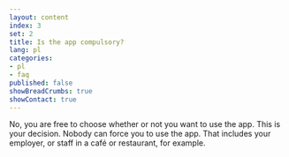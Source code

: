 ```yaml
---
layout: content
index: 3
set: 2
title: Is the app compulsory?
lang: pl
categories:
- pl
- faq
published: false
showBreadCrumbs: true
showContact: true
---
```


No, you are free to choose whether or not you want to use the app. This is your decision. Nobody can force you to use the app. That includes your employer, or staff in a café or restaurant, for example.

